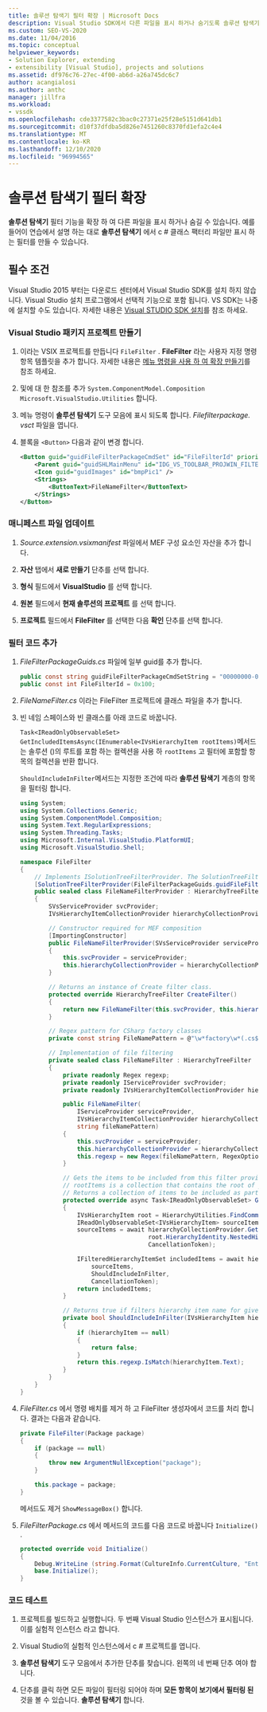 ```yaml
---
title: 솔루션 탐색기 필터 확장 | Microsoft Docs
description: Visual Studio SDK에서 다른 파일을 표시 하거나 숨기도록 솔루션 탐색기 필터 기능을 확장 하는 방법에 대해 알아봅니다.
ms.custom: SEO-VS-2020
ms.date: 11/04/2016
ms.topic: conceptual
helpviewer_keywords:
- Solution Explorer, extending
- extensibility [Visual Studio], projects and solutions
ms.assetid: df976c76-27ec-4f00-ab6d-a26a745dc6c7
author: acangialosi
ms.author: anthc
manager: jillfra
ms.workload:
- vssdk
ms.openlocfilehash: cde3377582c3bac0c27371e25f28e5151d641db1
ms.sourcegitcommit: d10f37dfdba5d826e7451260c8370fd1efa2c4e4
ms.translationtype: MT
ms.contentlocale: ko-KR
ms.lasthandoff: 12/10/2020
ms.locfileid: "96994565"
---
```

# <a name="extend-the-solution-explorer-filter"></a>솔루션 탐색기 필터 확장
**솔루션 탐색기** 필터 기능을 확장 하 여 다른 파일을 표시 하거나 숨길 수 있습니다. 예를 들어이 연습에서 설명 하는 대로 **솔루션 탐색기** 에서 c # 클래스 팩터리 파일만 표시 하는 필터를 만들 수 있습니다.

## <a name="prerequisites"></a>필수 조건
 Visual Studio 2015 부터는 다운로드 센터에서 Visual Studio SDK를 설치 하지 않습니다. Visual Studio 설치 프로그램에서 선택적 기능으로 포함 됩니다. VS SDK는 나중에 설치할 수도 있습니다. 자세한 내용은 [Visual STUDIO SDK 설치](../extensibility/installing-the-visual-studio-sdk.md)를 참조 하세요.

### <a name="create-a-visual-studio-package-project"></a>Visual Studio 패키지 프로젝트 만들기

1. 이라는 VSIX 프로젝트를 만듭니다 `FileFilter` . **FileFilter** 라는 사용자 지정 명령 항목 템플릿을 추가 합니다. 자세한 내용은 [메뉴 명령을 사용 하 여 확장 만들기](../extensibility/creating-an-extension-with-a-menu-command.md)를 참조 하세요.

2. 및에 대 한 참조를 추가 `System.ComponentModel.Composition` `Microsoft.VisualStudio.Utilities` 합니다.

3. 메뉴 명령이 **솔루션 탐색기** 도구 모음에 표시 되도록 합니다. *Filefilterpackage. vsct* 파일을 엽니다.

4. 블록을 `<Button>` 다음과 같이 변경 합니다.

    ```xml
    <Button guid="guidFileFilterPackageCmdSet" id="FileFilterId" priority="0x0400" type="Button">
        <Parent guid="guidSHLMainMenu" id="IDG_VS_TOOLBAR_PROJWIN_FILTERS" />
        <Icon guid="guidImages" id="bmpPic1" />
        <Strings>
            <ButtonText>FileNameFilter</ButtonText>
        </Strings>
    </Button>
    ```

### <a name="update-the-manifest-file"></a>매니페스트 파일 업데이트

1. *Source.extension.vsixmanifest* 파일에서 MEF 구성 요소인 자산을 추가 합니다.

2. **자산** 탭에서 **새로 만들기** 단추를 선택 합니다.

3. **형식** 필드에서 **VisualStudio** 를 선택 합니다.

4. **원본** 필드에서 **현재 솔루션의 프로젝트** 를 선택 합니다.

5. **프로젝트** 필드에서 **FileFilter** 를 선택한 다음 **확인** 단추를 선택 합니다.

### <a name="add-the-filter-code"></a>필터 코드 추가

1. *FileFilterPackageGuids.cs* 파일에 일부 guid를 추가 합니다.

    ```csharp
    public const string guidFileFilterPackageCmdSetString = "00000000-0000-0000-0000-00000000"; // get your GUID from the .vsct file
    public const int FileFilterId = 0x100;
    ```

2. *FileNameFilter.cs* 이라는 FileFilter 프로젝트에 클래스 파일을 추가 합니다.

3. 빈 네임 스페이스와 빈 클래스를 아래 코드로 바꿉니다.

     `Task<IReadOnlyObservableSet> GetIncludedItemsAsync(IEnumerable<IVsHierarchyItem rootItems)`메서드는 솔루션 ()의 루트를 포함 하는 컬렉션을 사용 하 `rootItems` 고 필터에 포함할 항목의 컬렉션을 반환 합니다.

     `ShouldIncludeInFilter`메서드는 지정한 조건에 따라 **솔루션 탐색기** 계층의 항목을 필터링 합니다.

    ```csharp
    using System;
    using System.Collections.Generic;
    using System.ComponentModel.Composition;
    using System.Text.RegularExpressions;
    using System.Threading.Tasks;
    using Microsoft.Internal.VisualStudio.PlatformUI;
    using Microsoft.VisualStudio.Shell;

    namespace FileFilter
    {
        // Implements ISolutionTreeFilterProvider. The SolutionTreeFilterProvider attribute declares it as a MEF component
        [SolutionTreeFilterProvider(FileFilterPackageGuids.guidFileFilterPackageCmdSetString, (uint)(FileFilterPackageGuids.FileFilterId))]
        public sealed class FileNameFilterProvider : HierarchyTreeFilterProvider
        {
            SVsServiceProvider svcProvider;
            IVsHierarchyItemCollectionProvider hierarchyCollectionProvider;

            // Constructor required for MEF composition
            [ImportingConstructor]
            public FileNameFilterProvider(SVsServiceProvider serviceProvider, IVsHierarchyItemCollectionProvider hierarchyCollectionProvider)
            {
                this.svcProvider = serviceProvider;
                this.hierarchyCollectionProvider = hierarchyCollectionProvider;
            }

            // Returns an instance of Create filter class.
            protected override HierarchyTreeFilter CreateFilter()
            {
                return new FileNameFilter(this.svcProvider, this.hierarchyCollectionProvider, FileNamePattern);
            }

            // Regex pattern for CSharp factory classes
            private const string FileNamePattern = @"\w*factory\w*(.cs$)";

            // Implementation of file filtering
            private sealed class FileNameFilter : HierarchyTreeFilter
            {
                private readonly Regex regexp;
                private readonly IServiceProvider svcProvider;
                private readonly IVsHierarchyItemCollectionProvider hierarchyCollectionProvider;

                public FileNameFilter(
                    IServiceProvider serviceProvider,
                    IVsHierarchyItemCollectionProvider hierarchyCollectionProvider,
                    string fileNamePattern)
                {
                    this.svcProvider = serviceProvider;
                    this.hierarchyCollectionProvider = hierarchyCollectionProvider;
                    this.regexp = new Regex(fileNamePattern, RegexOptions.IgnoreCase);
                }

                // Gets the items to be included from this filter provider.
                // rootItems is a collection that contains the root of your solution
                // Returns a collection of items to be included as part of the filter
                protected override async Task<IReadOnlyObservableSet> GetIncludedItemsAsync(IEnumerable<IVsHierarchyItem> rootItems)
                {
                    IVsHierarchyItem root = HierarchyUtilities.FindCommonAncestor(rootItems);
                    IReadOnlyObservableSet<IVsHierarchyItem> sourceItems;
                    sourceItems = await hierarchyCollectionProvider.GetDescendantsAsync(
                                        root.HierarchyIdentity.NestedHierarchy,
                                        CancellationToken);

                    IFilteredHierarchyItemSet includedItems = await hierarchyCollectionProvider.GetFilteredHierarchyItemsAsync(
                        sourceItems,
                        ShouldIncludeInFilter,
                        CancellationToken);
                    return includedItems;
                }

                // Returns true if filters hierarchy item name for given filter; otherwise, false</returns>
                private bool ShouldIncludeInFilter(IVsHierarchyItem hierarchyItem)
                {
                    if (hierarchyItem == null)
                    {
                        return false;
                    }
                    return this.regexp.IsMatch(hierarchyItem.Text);
                }
            }
        }
    }

    ```

4. *FileFilter.cs* 에서 명령 배치를 제거 하 고 FileFilter 생성자에서 코드를 처리 합니다. 결과는 다음과 같습니다.

    ```csharp
    private FileFilter(Package package)
    {
        if (package == null)
        {
            throw new ArgumentNullException("package");
        }

        this.package = package;
    }
    ```

     메서드도 제거 `ShowMessageBox()` 합니다.

5. *FileFilterPackage.cs* 에서 메서드의 코드를 다음 코드로 바꿉니다 `Initialize()` .

    ```csharp
    protected override void Initialize()
    {
        Debug.WriteLine (string.Format(CultureInfo.CurrentCulture, "Entering Initialize() of: {0}", this.ToString()));
        base.Initialize();
    }
    ```

### <a name="test-your-code"></a>코드 테스트

1. 프로젝트를 빌드하고 실행합니다. 두 번째 Visual Studio 인스턴스가 표시됩니다. 이를 실험적 인스턴스 라고 합니다.

2. Visual Studio의 실험적 인스턴스에서 c # 프로젝트를 엽니다.

3. **솔루션 탐색기** 도구 모음에서 추가한 단추를 찾습니다. 왼쪽의 네 번째 단추 여야 합니다.

4. 단추를 클릭 하면 모든 파일이 필터링 되어야 하며 **모든 항목이 보기에서 필터링 된** 것을 볼 수 있습니다. **솔루션 탐색기** 합니다.
